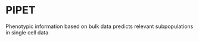 # PIPET
Phenotypic information based on bulk data predicts relevant subpopulations in single cell data
